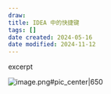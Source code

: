 ```yaml
---
draw:
title: IDEA 中的快捷键
tags: []
date created: 2024-05-16
date modified: 2024-11-12
---
```


excerpt

<!-- more -->

![image.png#pic_center|650](https://imagehosting4picgo.oss-cn-beijing.aliyuncs.com/imagehosting/fix-dir%2Fpicgo%2Fpicgo-clipboard-images%2F2024%2F05%2F16%2F14-34-16-bd9adef4ee4cc47692e1258b621c9923-20240516143416-b6da06.png)

